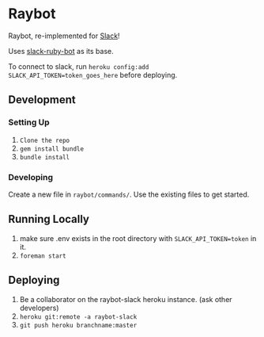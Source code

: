# Raybot

Raybot, re-implemented for [Slack](http://raybeam.slack.com)!

Uses [slack-ruby-bot](https://github.com/dblock/slack-ruby-bot/tree/v0.8.2) as
its base.

To connect to slack, run `heroku config:add SLACK_API_TOKEN=token_goes_here`
before deploying.

## Development
### Setting Up
1. `Clone the repo`
1. `gem install bundle`
1. `bundle install`

### Developing
Create a new file in `raybot/commands/`.  Use the existing files to get started.

## Running Locally
1. make sure .env exists in the root directory with `SLACK_API_TOKEN=token` in
it.
1. `foreman start`

## Deploying
1. Be a collaborator on the raybot-slack heroku instance. (ask other developers)
1. `heroku git:remote -a raybot-slack`
1. `git push heroku branchname:master`

